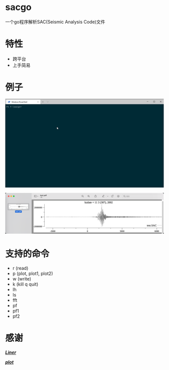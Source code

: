 # sacgo

一个go程序解析SAC(Seismic Analysis Code)文件

特性
========

- 跨平台
- 上手简易

例子
=======

![例子](example.gif)

![example](example.png)

支持的命令
========

- r (read)
- p (plot, plot1, plot2)
- w (write)
- k (kill q quit)
- lh
- ls
- fft
- pf
- pf1
- pf2

感谢
========

[***Liner***](https://github.com/peterh/liner)

[***plot***](https://github.com/gonum/plot)